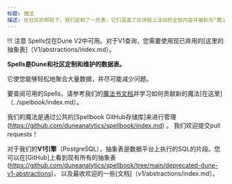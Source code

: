 ```yaml
---
标题: 魔法
描述: 在社区的帮助下，我们定制了一些表，它们涵盖了区块链上活动的全部内容并被称为“魔法”。
---
```


!!! 注意
    Spells仅在Dune V2中可用。对于V1查询，您需要使用现已弃用的[这里的抽象表]（V1/abstractions/index.md）。

**Spells是Dune和社区定制和维护的数据表。**

 它使您能够轻松地聚合大量数据，并尽可能减少问题。 

要查阅可用的Spells，请参考我们的[魔法书文档](https://dune.com/spellbook)并学习如何贡献新的魔法[在这里]（../spelbook/index.md）。

我们的魔法是通过公共的[Spellbook GitHub存储库]来进行管理(https://github.com/duneanalytics/spellbook/index.md) 。 我们欢迎提交pull requests！

对于我们的**V1引擎**（PostgreSQL），抽象表是数据平台上执行的SQL的片段。您可以在[GitHub]上看到现有所有的抽象表(https://github.com/duneanalytics/spellbook/tree/main/deprecated-dune-v1-abstractions)， 以及最收欢迎的一些[文档]（v1/abstractions/index.md）。
